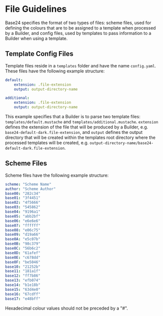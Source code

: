 # File Guidelines
Base24 specifies the format of two types of files: scheme files, used for
defining the colours that are to be assigned to a template when processed
by a Builder, and config files, used by templates to pass information to a
Builder when using a template.

## Template Config Files
Template files reside in a `templates` folder and have the name
`config.yaml`. These files have the following example structure:

```yaml
default:
	extension: .file-extension
	output: output-directory-name

additional:
	extension: .file-extension
	output: output-directory-name
```

This example specifies that a Builder is to parse two template files:
`templates/default.mustache` and `templates/additional.mustache`. `extension`
defines the extension of the file that will be produced by a Builder, e.g.
`base24-default-dark.file-extension`, and `output` defines the output directory
that will be created within the templates root directory where the processed
templates will be created, e.g.
`output-directory-name/base24-default-dark.file-extension`.

## Scheme Files
Scheme files have the following example structure:

```yaml
scheme: "Scheme Name"
author: "Scheme Author"
base00: "282c34"
base01: "3f4451"
base02: "4f5666"
base03: "545862"
base04: "9196a1"
base05: "abb2bf"
base06: "e6e6e6"
base07: "ffffff"
base08: "e06c75"
base09: "d19a66"
base0A: "e5c07b"
base0B: "98c379"
base0C: "56b6c2"
base0D: "61afef"
base0E: "c678dd"
base0F: "be5046"
base10: "21252b"
base11: "181a1f"
base12: "ff7b86"
base13: "efb074"
base14: "b1e18b"
base15: "63d4e0"
base16: "67cdff"
base17: "e48bff"
```

Hexadecimal colour values should not be preceded by a "#".
